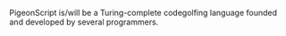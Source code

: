 PigeonScript is/will be a Turing-complete codegolfing language founded and developed by several programmers.
